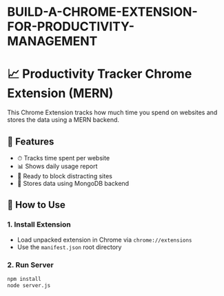 # BUILD-A-CHROME-EXTENSION-FOR-PRODUCTIVITY-MANAGEMENT

# 📈 Productivity Tracker Chrome Extension (MERN)

This Chrome Extension tracks how much time you spend on websites and stores the data using a MERN backend.

## 🧩 Features
- ⏱ Tracks time spent per website
- 📊 Shows daily usage report
- 🚫 Ready to block distracting sites
- 🧠 Stores data using MongoDB backend

## 🚀 How to Use

### 1. Install Extension
- Load unpacked extension in Chrome via `chrome://extensions`
- Use the `manifest.json` root directory

### 2. Run Server
```bash
npm install
node server.js

